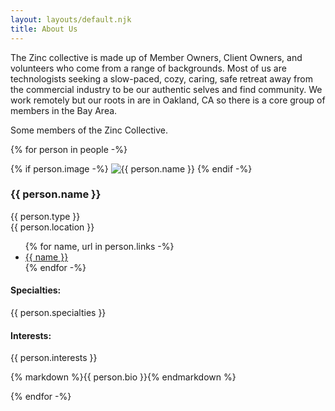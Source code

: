 ```yaml
---
layout: layouts/default.njk
title: About Us
---
```


The Zinc collective is made up of Member Owners, Client Owners, and volunteers who come from a range of backgrounds. Most of us are technologists seeking a slow-paced, cozy, caring, safe retreat away from the commercial industry to be our authentic selves and find community. We work remotely but our roots in are in Oakland, CA so there is a core group of members in the Bay Area.

Some members of the Zinc Collective.

{% for person in people -%}
<div class="person">
  {% if person.image -%}
    <img src="{{ person.image }}" alt="{{ person.name }}"/>
  {% endif -%}
  <div class="person-basics">
    <h3>{{ person.name }}</h3>
    {{ person.type }}<br/>
    {{ person.location }}
    <ul>
      {% for name, url in person.links -%}
      <li><a href="{{ url }}">{{ name }}</a></li>
      {% endfor -%}
    </ul>
  </div>

  <div class="person-specialties">
    <h4>Specialties:</h4> {{ person.specialties }}
  </div>

  <div class="person-specialties">
    <h4>Interests:</h4> {{ person.interests }}
  </div>
  <p>{% markdown %}{{ person.bio }}{% endmarkdown %}</p>

</div>
{% endfor -%}
